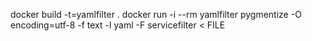 docker build -t=yamlfilter .
docker run -i --rm yamlfilter pygmentize -O encoding=utf-8 -f text -l yaml -F servicefilter < FILE